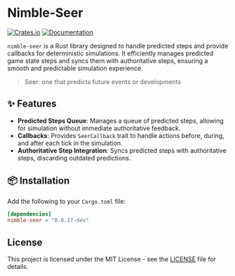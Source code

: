 # Nimble-Seer

[![Crates.io](https://img.shields.io/crates/v/nimble-seer)](https://crates.io/crates/nimble-seer)
[![Documentation](https://docs.rs/nimble-seer/badge.svg)](https://docs.rs/nimble-seer)

`nimble-seer` is a Rust library designed to handle predicted steps and provide callbacks for
deterministic simulations. It efficiently manages predicted game state steps and syncs them
with authoritative steps, ensuring a smooth and predictable simulation experience.

> Seer: one that predicts future events or developments

## ✨ Features

- **Predicted Steps Queue**: Manages a queue of predicted steps, allowing for simulation without immediate authoritative feedback.
- **Callbacks**: Provides `SeerCallback` trait to handle actions before, during, and after each tick in the simulation.
- **Authoritative Step Integration**: Syncs predicted steps with authoritative steps, discarding outdated predictions.

## 📦 Installation

Add the following to your `Cargo.toml` file:

```toml
[dependencies]
nimble-seer = "0.0.17-dev"
```

## License

This project is licensed under the MIT License - see the [LICENSE](LICENSE) file for details.

